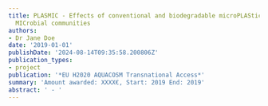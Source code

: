 ```yaml
---
title: PLASMIC - Effects of conventional and biodegradable microPLAStics on marine
  MICrobial communities
authors:
- Dr Jane Doe
date: '2019-01-01'
publishDate: '2024-08-14T09:35:58.200806Z'
publication_types:
- project
publication: '*EU H2020 AQUACOSM Transnational Access*'
summary: 'Amount awarded: XXXX€, Start: 2019 End: 2019'
abstract: ' - '
---
```

